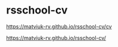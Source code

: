 # rsschool-cv
https://matviuk-rv.github.io/rsschool-cv/cv

https://matviuk-rv.github.io/rsschool-cv/